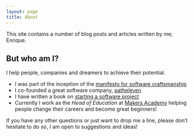 ```yaml
---
layout: page
title: About
---
```


This site contains a number of blog posts and articles written by me; Enrique.

## But who am I?

I help people, companies and dreamers to achieve their potential.

- I was part of the inception of the [manifesto for software craftsmanship](http://manifesto.softwarecraftsmanship.org)
- I co-founded a great software company, [patheleven](http://patheleven.com)
- I have written a book on [starting a software project](https://leanpub.com/inceptions)
- Currently I work as the _Head of Education_ at [Makers Academy](http://makersacademy.com) helping people change their careers and become great beginners!

If you have any other questions or just want to drop me a line, please don’t 
hesitate to do so, I am open to suggestions and ideas! 
